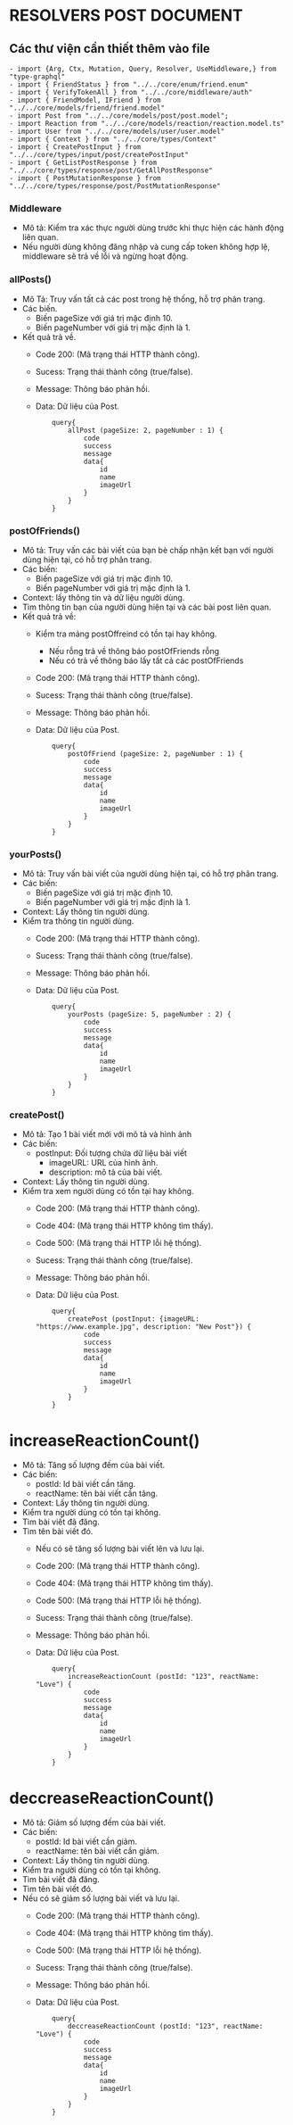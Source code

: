 # RESOLVERS POST DOCUMENT

## Các thư viện cần thiết thêm vào file
``` 
- import {Arg, Ctx, Mutation, Query, Resolver, UseMiddleware,} from "type-graphql"
- import { FriendStatus } from "../../core/enum/friend.enum"
- import { VerifyTokenAll } from "../../core/middleware/auth"
- import { FriendModel, IFriend } from "../../core/models/friend/friend.model"
- import Post from "../../core/models/post/post.model";
- import Reaction from "../../core/models/reaction/reaction.model.ts"
- import User from "../../core/models/user/user.model"
- import { Context } from "../../core/types/Context"
- import { CreatePostInput } from "../../core/types/input/post/createPostInput"
- import { GetListPostResponse } from "../../core/types/response/post/GetAllPostResponse"
- import { PostMutationResponse } from "../../core/types/response/post/PostMutationResponse" 
```

### Middleware
- Mô tả: Kiểm tra xác thực người dùng trước khi thực hiện các hành động liên quan. 
- Nếu người dùng không đăng nhập và cung cấp token không hợp lệ, middleware sẽ trả về lỗi và ngừng hoạt động. 

### allPosts()
- Mô Tả: Truy vấn tất cả các post trong hệ thống, hỗ trợ phân trang.
- Các biến.
    - Biến pageSize với giá trị mặc định 10.
    - Biến pageNumber với giá trị mặc định là 1.
- Kết quả trả về.
    - Code 200: (Mã trạng thái HTTP thành công).
    - Sucess: Trạng thái thành công (true/false).
    - Message: Thông báo phản hồi.
    - Data: Dữ liệu của Post.

        ```Example:
            query{
                allPost (pageSize: 2, pageNumber : 1) {
                    code
                    success
                    message
                    data{
                        id
                        name
                        imageUrl
                    }
                }
            }
         ```     

### postOfFriends()
- Mô tả: Truy vấn các bài viết của bạn bè chấp nhận kết bạn với người dùng hiện tại, có hỗ trợ phân trang.
- Các biến:
    - Biến pageSize với giá trị mặc định 10.
    - Biến pageNumber với giá trị mặc định là 1.
- Context: lấy thông tin và dữ liệu người dùng.
- Tìm thông tin bạn của người dùng hiện tại và các bài post liên quan.
- Kết quả trả về: 
    - Kiểm tra mảng postOffreind có tồn tại hay không.
        - Nếu rỗng trả về thông báo postOfFriends rỗng
        - Nếu có trả về thông báo lấy tất cả các postOfFriends
    - Code 200: (Mã trạng thái HTTP thành công).
    - Sucess: Trạng thái thành công (true/false).
    - Message: Thông báo phản hồi.
    - Data: Dữ liệu của Post.

        ```Example:
            query{
                postOfFriend (pageSize: 2, pageNumber : 1) {
                    code
                    success
                    message
                    data{
                        id
                        name
                        imageUrl
                    }
                }
            }
        ```

### yourPosts()
- Mô tả: Truy vấn bài viết của người dùng hiện tại, có hỗ trợ phân trang.
- Các biến:
    - Biến pageSize với giá trị mặc định 10.
    - Biến pageNumber với giá trị mặc định là 1.
- Context: Lấy thông tin người dùng.
- Kiểm tra thông tin người dùng.
    - Code 200: (Mã trạng thái HTTP thành công).
    - Sucess: Trạng thái thành công (true/false).
    - Message: Thông báo phản hồi.
    - Data: Dữ liệu của Post.

        ```Example:
            query{
                yourPosts (pageSize: 5, pageNumber : 2) {
                    code
                    success
                    message
                    data{
                        id
                        name
                        imageUrl
                    }
                }
            }
        ```

### createPost()
- Mô tả: Tạo 1 bài viết mới với mô tả và hình ảnh
- Các biến: 
    - postInput: Đối tượng chứa dữ liệu bài viết
        - imageURL: URL của hình ảnh.
        - description: mô tả của bài viết.
- Context: Lấy thông tin người dùng. 
- Kiểm tra xem người dùng có tồn tại hay không.
    - Code 200: (Mã trạng thái HTTP thành công).
    - Code 404: (Mã trạng thái HTTP không tìm thấy).
    - Code 500: (Mã trạng thái HTTP lỗi hệ thống).
    - Sucess: Trạng thái thành công (true/false).
    - Message: Thông báo phản hồi.
    - Data: Dữ liệu của Post.

        ```Example:
            query{
                createPost (postInput: {imageURL: "https://www.example.jpg", description: "New Post"}) {
                    code
                    success
                    message
                    data{
                        id
                        name
                        imageUrl
                    }
                }
            }
        ```

# increaseReactionCount()
- Mô tả: Tăng số lượng đếm của bài viết.
- Các biến: 
    - postId: Id bài viết cần tăng.
    - reactName: tên bài viết cần tăng.
- Context: Lấy thông tin người dùng.
- Kiểm tra người dùng có tồn tại không.
- Tìm bài viết đã đăng.
- Tìm tên bài viết đó.
    - Nếu có sẽ tăng số lượng bài viết lên và lưu lại.
    - Code 200: (Mã trạng thái HTTP thành công).
    - Code 404: (Mã trạng thái HTTP không tìm thấy).
    - Code 500: (Mã trạng thái HTTP lỗi hệ thống).
    - Sucess: Trạng thái thành công (true/false).
    - Message: Thông báo phản hồi.
    - Data: Dữ liệu của Post.

        ```Example:
            query{
                increaseReactionCount (postId: "123", reactName: "Love") {
                    code
                    success
                    message
                    data{
                        id
                        name
                        imageUrl
                    }
                }
            }
        ```

# deccreaseReactionCount()
- Mô tả: Giảm số lượng đếm của bài viết.
- Các biến:
    - postId: Id bài viết cần giảm.
    - reactName: tên bài viết cần giảm.
- Context: Lấy thông tin người dùng.
- Kiểm tra người dùng có tồn tại không.
- Tìm bài viết đã đăng.
- Tìm tên bài viết đó.
- Nếu có sẽ giảm số lượng bài viết và lưu lại.
    - Code 200: (Mã trạng thái HTTP thành công).
    - Code 404: (Mã trạng thái HTTP không tìm thấy).
    - Code 500: (Mã trạng thái HTTP lỗi hệ thống).
    - Sucess: Trạng thái thành công (true/false).
    - Message: Thông báo phản hồi.
    - Data: Dữ liệu của Post.

        ```Example:
            query{
                deccreaseReactionCount (postId: "123", reactName: "Love") {
                    code
                    success
                    message
                    data{
                        id
                        name
                        imageUrl
                    }
                }
            }
        ```